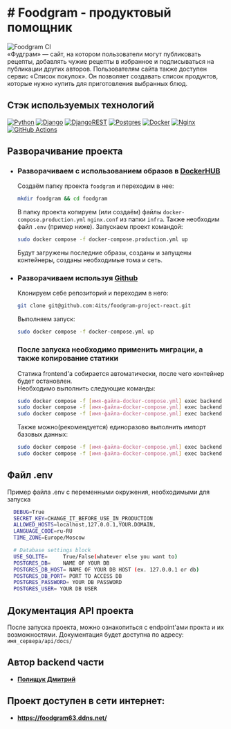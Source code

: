 # # Foodgram - продуктовый помощник
![Foodgram CI](https://github.com/4its/foodgram/actions/workflows/main.yml/badge.svg) \
«Фудграм» — сайт, на котором пользователи могут публиковать рецепты, добавлять чужие рецепты в избранное и подписываться на публикации других авторов. Пользователям сайта также доступен сервис «Список покупок». Он позволяет создавать список продуктов, которые нужно купить для приготовления выбранных блюд.

## Стэк используемых технологий
[![Python](https://img.shields.io/badge/python-3670A0?style=for-the-badge&logo=python&logoColor=ffdd54)](https://www.python.org)
[![Django](https://img.shields.io/badge/django-%23092E20.svg?style=for-the-badge&logo=django&logoColor=white)](https://www.djangoproject.com/)
[![DjangoREST](https://img.shields.io/badge/DJANGO-REST-ff1709?style=for-the-badge&logo=django&logoColor=white&color=ff1709&labelColor=gray)](https://www.django-rest-framework.org/)
[![Postgres](https://img.shields.io/badge/postgres-%23316192.svg?style=for-the-badge&logo=postgresql&logoColor=white)](https://www.postgresql.org/)
[![Docker](https://img.shields.io/badge/docker-%230db7ed.svg?style=for-the-badge&logo=docker&logoColor=white)](https://www.docker.com/)
[![Nginx](https://img.shields.io/badge/nginx-%23009639.svg?style=for-the-badge&logo=nginx&logoColor=white)](https://nginx.org/)
[![GitHub Actions](https://img.shields.io/badge/github%20actions-%232671E5.svg?style=for-the-badge&logo=githubactions&logoColor=white)](https://docs.github.com/en/actions)

## Разворачивание проекта
* ### Разворачиваем с использованием образов в [DockerHUB](https://hub.docker.com)
    Cоздаём папку проекта `foodgram` и переходим в нее:

    ```bash
    mkdir foodgram && cd foodgram
    ```

    В папку проекта копируем (или создаём) файлы `docker-compose.production.yml` `nginx.conf` из папки `infra`. Также необходим файл `.env` (пример ниже). Запускаем проект командой:

    ```bash
    sudo docker compose -f docker-compose.production.yml up
    ```

    Будут загружены последние образы, созданы и запущены контейнеры, созданы необходимые тома и сеть.
* ### Разворачиваем используя [Github](https://github.com/)
    Клонируем себе репозиторий и переходим в него: 

    ```bash 
    git clone git@github.com:4its/foodgram-project-react.git
    ```

    Выполняем запуск:

    ```bash
    sudo docker compose -f docker-compose.yml up
    ```
    ### После запуска необходимо применить миграции, а также копирование статики
    Статика frontend'а собирается автоматически, после чего контейнер будет остановлен.\
    Необходимо выполнить следующие команды: 
    
    ```bash
    sudo docker compose -f [имя-файла-docker-compose.yml] exec backend python manage.py migrate
    sudo docker compose -f [имя-файла-docker-compose.yml] exec backend python manage.py collectstatic
    sudo docker compose -f [имя-файла-docker-compose.yml] exec backend cp -r /app/collected_static/. /backend_static/static/
    ```
    Также можно(рекомендуется) единоразово выполнить импорт базовых данных:
    ```bash
    sudo docker compose -f [имя-файла-docker-compose.yml] exec backend python manage.py import_tags
    sudo docker compose -f [имя-файла-docker-compose.yml] exec backend python manage.py import_ingredients
    ```

## Файл .env
  Пример файла .env c переменными окружения, необходимыми для запуска
    
  ```sh
    DEBUG=True
    SECRET_KEY=CHANGE_IT_BEFORE_USE_IN_PRODUCTION
    ALLOWED_HOSTS=localhost,127.0.0.1,YOUR.DOMAIN,
    LANGUAGE_CODE=ru-RU
    TIME_ZONE=Europe/Moscow

    # Database settings block
    USE_SQLITE=     True/False(whatever else you want to)
    POSTGRES_DB=    NAME OF YOUR DB
    POSTGRES_DB_HOST= NAME OF YOUR DB HOST (ex. 127.0.0.1 or db)
    POSTGRES_DB_PORT= PORT TO ACCESS DB
    POSTGRES_PASSWORD= YOUR DB PASSWORD
    POSTGRES_USER= YOUR DB USER
   ```
## Документация API проекта
  После запуска проекта, можно ознакопиться с endpoint'ами прокта и их возможностями.
  Документация будет доступна по адресу: `имя_сервера/api/docs/`
  


## Автор backend части
* [**Полищук Дмитрий**](https://github.com/RaiderT63)

## Проект доступен в сети интернет: 
* **https://foodgram63.ddns.net/**
